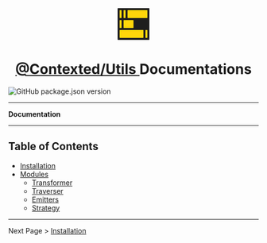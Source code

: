 <div align="center">
    <img alt="Contexted Logo" width="64" src="https://raw.githubusercontent.com/contexted-js/brand/master/dark/main-fill.svg">
    <h1>
		<a href="https://github.com/contexted-js/utils">
        	@Contexted/Utils
    	</a>
		<span>Documentations</span>
	</h1>
</div>

<img alt="GitHub package.json version" src="https://img.shields.io/github/package-json/v/contexted-js/utils">

---

**Documentation**

---

## Table of Contents

-   [Installation](installation.md)
-   [Modules](modules/README.md)
    -   [Transformer](modules/transformer.md)
    -   [Traverser](modules/traverser.md)
    -   [Emitters](modules/emitters.md)
    -   [Strategy](modules/strategy.md)

---

Next Page >
[Installation](installation.md)
